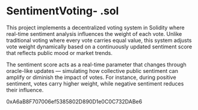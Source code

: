 # SentimentVoting- .sol
This project implements a decentralized voting system in Solidity where real-time sentiment analysis influences the weight of each vote. Unlike traditional voting where every vote carries equal value, this system adjusts vote weight dynamically based on a continuously updated sentiment score that reflects public mood or market trends.

The sentiment score acts as a real-time parameter that changes through oracle-like updates — simulating how collective public sentiment can amplify or diminish the impact of votes. For instance, during positive sentiment, votes carry higher weight, while negative sentiment reduces their influence.

0xA6aB8F707006ef5385802D890D1e0C0C732DABe6
